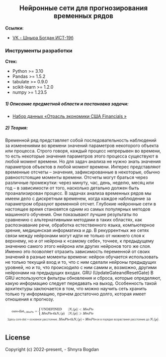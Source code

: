 <h2 align="center">Нейронные сети для прогнозирования временных рядов</h2>

**Ссылки**:
- [VK - Шныра Богдан ИСТ-19б](https://vk.com/id404101172)


### Инструменты разработки

**Стек:**
- Python >= 3.10
- Pandas >= 1.5.2
- tabulate >= 0.9.0
- scikit-learn >= 1.2.0
- numpy >= 1.23.5


##### 1) Описание предметной области и постановка задачи:

  - [Набор данных «Отрасль экономики США Financials »](https://www.finam.ru/profile/otrasli-ehkonomiki-usa/financials/export/?market=27&em=18991&token=03AD1IbLDAaSWQN_oI5mWVK7f-Aqmn-bUR6SSDOk-Ei_OAYto0UJ)

##### 2) Теория:

Временной ряд представляет собой последовательность наблюдений за изменениями во времени значений параметров некоторого объекта или процесса. Строго говоря, каждый процесс непрерывен во времени, то есть некоторые значения параметров этого процесса существуют в любой момент времени. Но для задач анализа не нужно знать значения параметров объектов в любой момент времени. Интерес представляют временные отсчеты – значения, зафиксированные в некоторые, обычно равноотстоящие моменты времени. Отсчеты могут браться через различные промежутки: через минуту, час, день, неделю, месяц или год – в зависимости от того, насколько детально должен быть проанализирован процесс. В задачах анализа временных рядов мы имеем дело с дискретным временем, когда каждое наблюдение за параметром образуют временной отсчет.
Глубокие нейронные сети в настоящее время становятся одним из самых популярных методов машинного обучения. Они показывают лучшие результаты по сравнению с альтернативными методами в таких областях, как распознавание речи, обработка естественного языка, компьютерное зрение, медицинская информатика и др.
В рекуррентных же сетях связи между нейронами могут идти не только от нижнего слоя к верхнему, но и от нейрона к «самому себе», точнее, к предыдущему значению самого этого нейрона или других нейронов того же слоя. Именно это позволяет отразить зависимость переменной от своих значений в разные моменты времени: нейрон обучается использовать не только текущий вход и то, что с ним сделали нейроны предыдущих уровней, но и то, что происходило с ним самим и, возможно, другими нейронами на предыдущих входах.
GRU (UpdateGateandResetGate)
 В GRU используются фильтры обновления и сброса, которые определяют, какую информацию следует передавать на выход. Особенность такой архитектуры заключается в том, что можно научить сеть хранить только ту информацию, причем достаточно долго, которая имеет отношения к прогнозу.

![Image alt](https://github.com/mi-bogdan/Clustering-laba2/blob/main/img/1.jpg)

## License

Copyright (c) 2022-present, - Shnyra Bogdan
